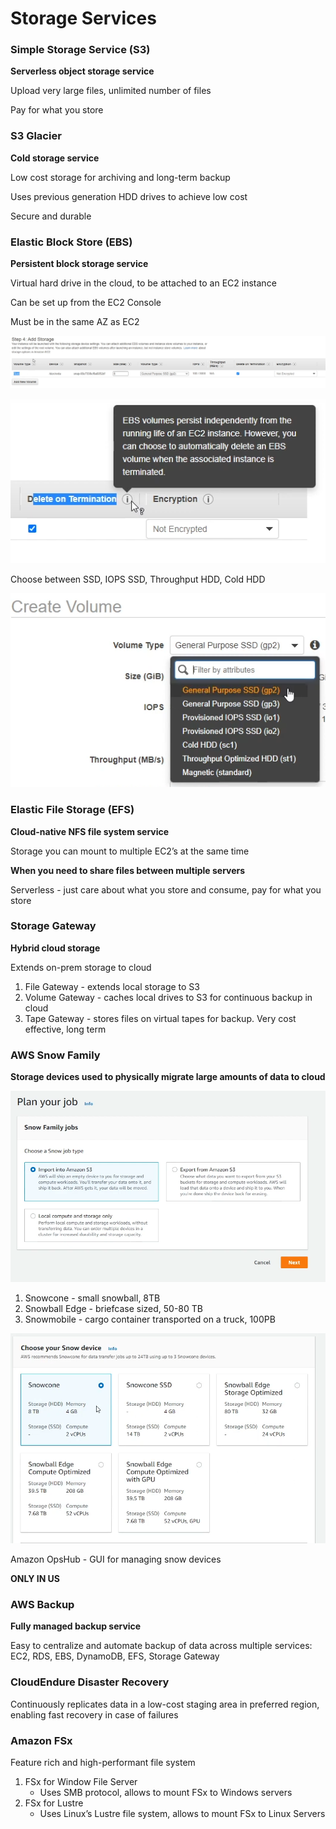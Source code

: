 # Storage Services

### Simple Storage Service (S3)

**Serverless object storage service**

Upload very large files, unlimited number of files

Pay for what you store

### S3 Glacier

**Cold storage service**

Low cost storage for archiving and long-term backup

Uses previous generation HDD drives to achieve low cost

Secure and durable

### Elastic Block Store (EBS)

**Persistent block storage service**

Virtual hard drive in the cloud, to be attached to an EC2 instance

Can be set up from the EC2 Console

Must be in the same AZ as EC2

![Untitled](Storage%20Services%20d3182122fe774e688dd534536b741dbf/Untitled.png)

![Untitled](Storage%20Services%20d3182122fe774e688dd534536b741dbf/Untitled%201.png)

Choose between SSD, IOPS SSD, Throughput HDD, Cold HDD

![Untitled](Storage%20Services%20d3182122fe774e688dd534536b741dbf/Untitled%202.png)

### Elastic File Storage (EFS)

**Cloud-native NFS file system service**

Storage you can mount to multiple EC2’s at the same time

**When you need to share files between multiple servers**

Serverless - just care about what you store and consume, pay for what you store

### Storage Gateway

**Hybrid cloud storage**

Extends on-prem storage to cloud

1. File Gateway - extends local storage to S3
2. Volume Gateway - caches local drives to S3 for continuous backup in cloud
3. Tape Gateway - stores files on virtual tapes for backup. Very cost effective, long term

### AWS Snow Family

**Storage devices used to physically migrate large amounts of data to cloud**

![Untitled](Storage%20Services%20d3182122fe774e688dd534536b741dbf/Untitled%203.png)

1. Snowcone - small snowball, 8TB
2. Snowball Edge - briefcase sized, 50-80 TB
3. Snowmobile - cargo container transported on a truck, 100PB

![Untitled](Storage%20Services%20d3182122fe774e688dd534536b741dbf/Untitled%204.png)

Amazon OpsHub - GUI for managing snow devices

**ONLY IN US**

### AWS Backup

**Fully managed backup service**

Easy to centralize and automate backup of data across multiple services: EC2, RDS, EBS, DynamoDB, EFS, Storage Gateway

### CloudEndure Disaster Recovery

Continuously replicates data in a low-cost staging area in preferred region, enabling fast recovery in case of failures

### Amazon FSx

Feature rich and high-performant file system

1. FSx for Window File Server
    - Uses SMB protocol, allows to mount FSx to Windows servers
2. FSx for Lustre
    - Uses Linux’s Lustre file system, allows to mount FSx to Linux Servers